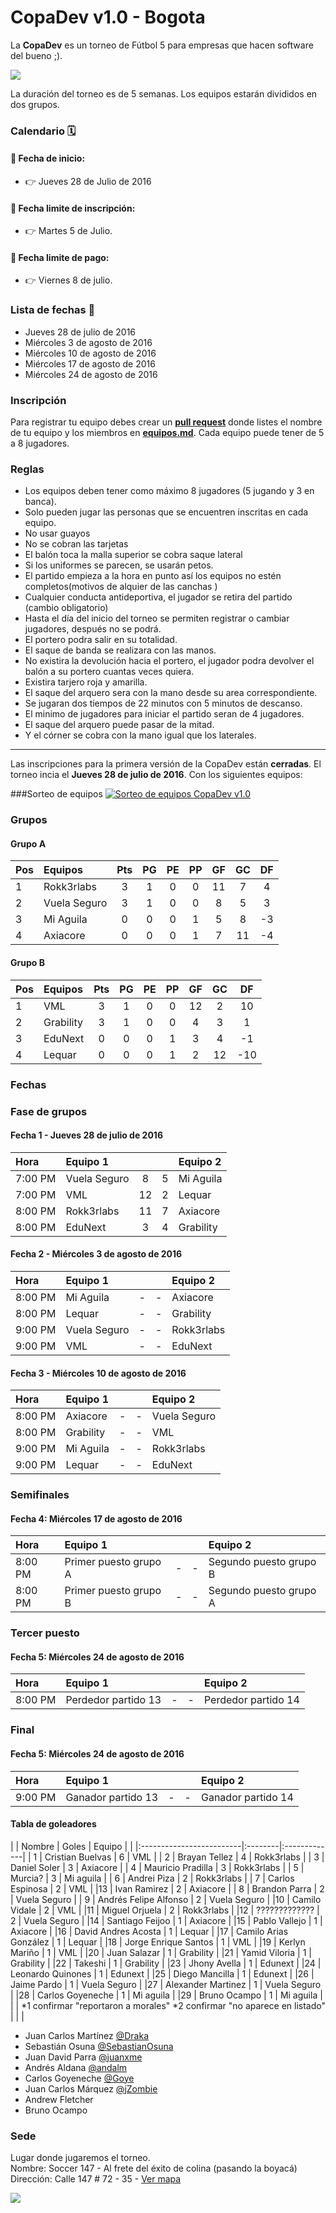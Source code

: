 # CopaDev v1.0 -  Bogota

La **CopaDev** es un torneo de Fútbol 5 para empresas que hacen software del bueno ;).

![](https://github.com/PabloVallejo/copa-software-makers/blob/master/photo.jpeg?raw=true)

La duración del torneo es de 5 semanas. Los equipos estarán divididos en dos grupos.

### Calendario 🗓

#### :bell: Fecha de inicio:

* :point_right: Jueves 28 de Julio de 2016

#### :bell: Fecha limite de inscripción:

* :point_right: Martes 5 de Julio.

#### :bell: Fecha limite de pago:

* :point_right: Viernes 8 de julio.


### Lista de fechas :date:

* Jueves 28 de julio de 2016
* Miércoles 3 de agosto de 2016
* Miércoles 10 de agosto de 2016
* Miércoles 17 de agosto de 2016
* Miércoles 24 de agosto de 2016


### Inscripción

Para registrar tu equipo debes crear un **[pull request](https://help.github.com/articles/using-pull-requests/)** donde listes el nombre de tu equipo y los miembros en  **[equipos.md](https://github.com/eduNEXT/CopaDev/blob/master/equipos.md)**.
Cada equipo puede tener de 5 a 8 jugadores.


### Reglas

* Los equipos deben tener como máximo 8 jugadores (5 jugando y 3 en banca).
* Solo pueden jugar las personas que se encuentren inscritas en cada equipo.
* No usar guayos
* No se cobran las tarjetas
* El balón toca la malla superior se cobra saque  lateral
* Si los uniformes se parecen, se usarán petos.
* El partido empieza a la hora en punto así los equipos no estén completos(motivos de alquier de las canchas )
* Cualquier conducta antideportiva, el jugador se retira del partido (cambio obligatorio)
* Hasta el día del inicio del torneo se permiten registrar o cambiar jugadores, después no se podrá.
* El portero podra salir en su totalidad.
* El saque de banda se realizara con las manos.
* No existira la devolución hacia el portero,  el jugador podra devolver el balón a su portero cuantas veces quiera.
* Existira tarjero roja y amarilla.
* El saque del arquero sera con la mano desde su area correspondiente.
* Se jugaran dos tiempos de 22 minutos con 5 minutos de descanso.
* El minimo de jugadores para iniciar el partido seran de 4 jugadores.
* El saque del arquero puede pasar de la mitad.
* Y el córner se cobra con la mano igual que los laterales.



----------------------------------------------------------------------------------------------------------------------------

Las inscripciones para la primera versión de la CopaDev están **cerradas**. El torneo incia el **Jueves 28 de julio de 2016**. Con los siguientes equipos:

###Sorteo de equipos
[![Sorteo de equipos CopaDev v1.0](https://img.youtube.com/vi/EZBQIZZ_Zu0/0.jpg)](https://www.youtube.com/watch?v=EZBQIZZ_Zu0)


### Grupos

#### Grupo A
|Pos | Equipos        | Pts | PG  | PE  | PP  | GF  | GC  | DF  |
|----|:---------------|:---:| :--:|:---:|:---:|:---:|:---:|:---:|
|1   | Rokk3rlabs     | 3   | 1   | 0   | 0   | 11  | 7   | 4   |
|2   | Vuela Seguro   | 3   | 1   | 0   | 0   | 8   | 5   | 3   |
|3   | Mi Aguila      | 0   | 0   | 0   | 1   | 5   | 8   | -3   |
|4   | Axiacore       | 0   | 0   | 0   | 1   | 7   | 11  | -4   |

#### Grupo B
|Pos |Equipos       | Pts | PG  | PE  | PP  | GF  | GC  | DF  |
|----| :------------|:---:|:---:|:---:|:---:|:---:|:---:|:---:|
|1   | VML          | 3   | 1   | 0   | 0   | 12  | 2   | 10   |
|2   | Grability    | 3   | 1   | 0   | 0   | 4   | 3   | 1   |
|3   | EduNext      | 0   | 0   | 0   | 1   | 3   | 4   | -1   |
|4   | Lequar       | 0   | 0   | 0   | 1   | 2   | 12  | -10   |


### Fechas

### Fase de grupos

#### Fecha 1 - Jueves 28 de julio de 2016
| Hora     | Equipo 1     |   |   | Equipo 2       |
|:---------|:-------------|:-:|:-:|:---------------|
| 7:00 PM  | Vuela Seguro  | 8 | 5 | Mi Aguila     |
| 7:00 PM  | VML           | 12 | 2 | Lequar       |
| 8:00 PM  | Rokk3rlabs    | 11 | 7 | Axiacore     |
| 8:00 PM  | EduNext       | 3 | 4 | Grability     |

#### Fecha 2 - Miércoles 3 de agosto de 2016
| Hora     | Equipo 1     |   |   | Equipo 2       |
|:---------|:-------------|:-:|:-:|:---------------|
| 8:00 PM  | Mi Aguila     | - | - | Axiacore      |
| 8:00 PM  | Lequar        | - | - | Grability     |
| 9:00 PM  | Vuela Seguro  | - | - | Rokk3rlabs    |
| 9:00 PM  | VML           | - | - | EduNext       |

#### Fecha 3 - Miércoles 10 de agosto de 2016
| Hora     | Equipo 1     |   |   | Equipo 2       |
|:---------|:-------------|:-:|:-:|:---------------|
| 8:00 PM  | Axiacore      | - | - | Vuela Seguro  |
| 8:00 PM  | Grability     | - | - | VML           |
| 9:00 PM  | Mi Aguila     | - | - | Rokk3rlabs    |
| 9:00 PM  | Lequar        | - | - | EduNext       |

### Semifinales

#### Fecha 4: Miércoles 17 de agosto de 2016
| Hora     | Equipo 1                     |   |   | Equipo 2                     |
|:---------|:-----------------------------|:-:|:-:|:-----------------------------|
| 8:00 PM  | Primer puesto grupo A        | - | - | Segundo puesto grupo B       |
| 8:00 PM  | Primer puesto grupo B        | - | - | Segundo puesto grupo A       |

### Tercer puesto

#### Fecha 5: Miércoles 24 de agosto de 2016
| Hora     | Equipo 1                     |   |   | Equipo 2                     |
|:---------|:-----------------------------|:-:|:-:|:-----------------------------|
| 8:00 PM  | Perdedor partido 13          | - | - | Perdedor partido 14          |

### Final

#### Fecha 5: Miércoles 24 de agosto de 2016
| Hora     | Equipo 1                     |   |   | Equipo 2                     |
|:---------|:-----------------------------|:-:|:-:|:-----------------------------|
| 9:00 PM  | Ganador partido 13           | - | - | Ganador partido 14           |

#### Tabla de goleadores

| | Nombre                   | Goles   | Equipo       |
| |:-------------------------|:--------|:-------------|
| 1 | Cristian Buelvas       |    6    | VML          |
| 2 | Brayan Tellez          |    4    | Rokk3rlabs   |
| 3 | Daniel Soler           |    3    | Axiacore     |
| 4 | Mauricio Pradilla      |    3    | Rokk3rlabs   |
| 5 | Murcia?                |    3    | Mi aguila    |
| 6 | Andrei Piza            |    2    | Rokk3rlabs   |
| 7 | Carlos Espinosa        |    2    | VML          |
|13 | Ivan Ramirez           |    2    | Axiacore     |
| 8 | Brandon Parra          |    2    | Vuela Seguro |
| 9 | Andrés Felipe Alfonso  |    2    | Vuela Seguro |
|10 | Camilo Vidale          |    2    | VML          |
|11 | Miguel Orjuela         |    2    | Rokk3rlabs   |
|12 | ?????????????          |    2    | Vuela Seguro |
|14 | Santiago Feijoo        |    1    | Axiacore     |
|15 | Pablo Vallejo          |    1    | Axiacore     |
|16 | David Andres Acosta    |    1    | Lequar       |
|17 | Camilo Arias González  |    1    | Lequar       |
|18 | Jorge Enrique Santos   |    1    | VML          |
|19 | Kerlyn Mariño          |    1    | VML          |
|20 | Juan Salazar           |    1    | Grability    |
|21 | Yamid Viloria          |    1    | Grability    |
|22 | Takeshi                |    1    | Grability    |
|23 | Jhony Avella           |    1    | Edunext      |
|24 | Leonardo Quinones      |    1    | Edunext      |
|25 | Diego Mancilla         |    1    | Edunext      |
|26 | Jaime Pardo            |    1    | Vuela Seguro |
|27 | Alexander Martinez     |    1    | Vuela Seguro |
|28 | Carlos Goyeneche       |    1    | Mi aguila    |
|29 | Bruno Ocampo           |    1    | Mi aguila    |
|   | *1 confirmar "reportaron a morales"
*2 confirmar "no aparece en listado"           |        |     |


* Juan Carlos Martínez [@Draka](https://github.com/Draka)
* Sebastián Osuna [@SebastianOsuna](https://github.com/SebastianOsuna)
* Juan David Parra [@juanxme](https://github.com/juanxme)
* Andrés Aldana [@andalm](https://github.com/andalm)
* Carlos Goyeneche [@Goye](https://github.com/Goye)
* Juan Carlos Márquez [@jZombie](https://github.com/jZombie)
* Andrew Fletcher
* Bruno Ocampo


### Sede

Lugar donde jugaremos el torneo.<br/>
Nombre: Soccer 147 - Al frete del éxito de colina (pasando la boyacá)<br/>
Dirección: Calle 147 # 72 - 35 - <a href="https://www.google.com.co/maps/@4.7360617,-74.0665492,3a,75y,290.16h,86.02t/data=!3m6!1e1!3m4!1sqzVGvS6vRedp7MvC6crV9A!2e0!7i13312!8i6656!6m1!1e1" target="_blank">Ver mapa</a>

![](https://s3.amazonaws.com/uploads.hipchat.com/50553/1957220/Xv4Blf7m0SFksLU/foto-lugar.jpeg)
